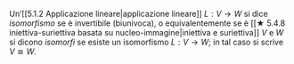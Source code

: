 Un’[[5.1.2 Applicazione lineare|applicazione lineare]] $L:V\to W$ si dice *isomorfismo* se è invertibile (biunivoca), o equivalentemente se è [[★ 5.4.8 iniettiva-suriettiva basata su nucleo-immagine|iniettiva e suriettiva]] $V$ e $W$ si dicono *isomorfi* se esiste un isomorfismo $L:V\to W$; in tal caso si scrive $V≅W$.